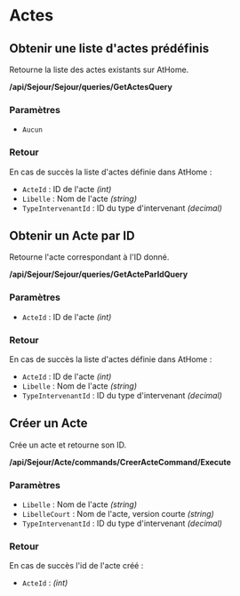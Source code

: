  # Actes

## Obtenir une liste d'actes prédéfinis

Retourne la liste des actes existants sur AtHome.

**/api/Sejour/Sejour/queries/GetActesQuery**

### Paramètres

- `Aucun`

### Retour

En cas de succès la liste d'actes définie dans AtHome :

- `ActeId` : ID de l'acte *(int)*
- `Libelle` : Nom de l'acte *(string)*
- `TypeIntervenantId` : ID du type d'intervenant *(decimal)*

## Obtenir un Acte par ID

Retourne l'acte correspondant à l'ID donné.

**/api/Sejour/Sejour/queries/GetActeParIdQuery**

### Paramètres

- `ActeId` : ID de l'acte *(int)*

### Retour

En cas de succès la liste d'actes définie dans AtHome :

- `ActeId` : ID de l'acte *(int)*
- `Libelle` : Nom de l'acte *(string)*
- `TypeIntervenantId` : ID du type d'intervenant *(decimal)*

## Créer un Acte

Crée un acte et retourne son ID.

**/api/Sejour/Acte/commands/CreerActeCommand/Execute**

### Paramètres

- `Libelle` : Nom de l'acte *(string)*
- `LibelleCourt` : Nom de l'acte, version courte *(string)*
- `TypeIntervenantId` : ID du type d'intervenant *(decimal)*

### Retour

En cas de succès l'id de l'acte créé :

- `ActeId` : *(int)*
